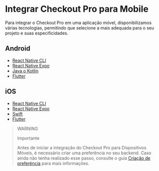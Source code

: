 # Integrar Checkout Pro para Mobile

Para integrar o Checkout Pro em uma aplicação móvel, disponibilizamos várias tecnologias, permitindo que selecione a mais adequada para o seu projeto e suas especificidades.

## Android

* [React Native CLI](/developers/pt/docs/checkout-pro/integrate-checkout-pro/mobile/android/reactnative-cli)
* [React Native Expo](/developers/pt/docs/checkout-pro/integrate-checkout-pro/mobile/android/reactnative-expo-go)
* [Java o Kotlin](/developers/pt/docs/checkout-pro/integrate-checkout-pro/mobile/android/java-kotlin)
* [Flutter](/developers/pt/docs/checkout-pro/integrate-checkout-pro/mobile/android/flutter)

## iOS

* [React Native CLI](/developers/pt/docs/checkout-pro/integrate-checkout-pro/mobile/ios/reactnative-cli)
* [React Native Expo](/developers/pt/docs/checkout-pro/integrate-checkout-pro/mobile/ios/reactnative-expo-go)
* [Swift](/developers/pt/docs/checkout-pro/integrate-checkout-pro/mobile/ios/swift)
* [Flutter](/developers/pt/docs/checkout-pro/integrate-checkout-pro/mobile/ios/flutter)

> WARNING
>
> Importante
>
> Antes de iniciar a integração do Checkout Pro para Dispositivos Móveis, é necessário criar uma preferência no seu backend. Caso ainda não tenha realizado esse passo, consulte o guia [Criação de preferência](/developers/pt/docs/checkout-pro/integrate-preferences) para mais informações.
